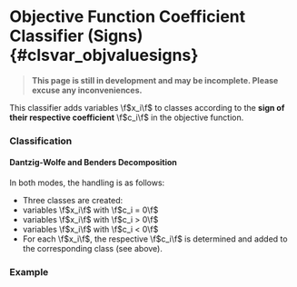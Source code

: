 # Objective Function Coefficient Classifier (Signs) {#clsvar_objvaluesigns}
> **This page is still in development and may be incomplete. Please excuse any inconveniences.**

This classifier adds variables \f$x_i\f$ to classes according to the **sign of their respective
coefficient** \f$c_i\f$ in the objective function.

### Classification
#### Dantzig-Wolfe and Benders Decomposition

In both modes, the handling is as follows:

 * Three classes are created:
  * variables \f$x_i\f$ with \f$c_i = 0\f$
  * variables \f$x_i\f$ with \f$c_i > 0\f$
  * variables \f$x_i\f$ with \f$c_i < 0\f$
 * For each \f$x_i\f$, the respective \f$c_i\f$ is determined and added to the corresponding class (see above).

### Example

